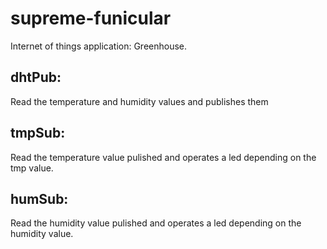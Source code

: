# supreme-funicular

Internet of things application: Greenhouse.

## dhtPub:
Read the temperature and humidity values and publishes them

## tmpSub:
Read the temperature value pulished and operates a led depending on the tmp value.

## humSub:
Read the humidity value pulished and operates a led depending on the humidity value.
